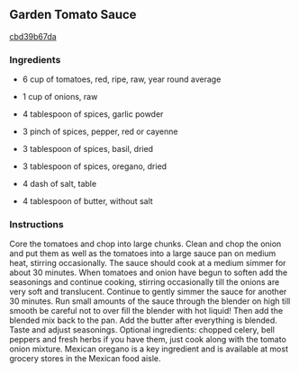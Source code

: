 ## Garden Tomato Sauce

[cbd39b67da](http://tastykitchen.com/recipes/condiments/garden-tomato-sauce/)

### Ingredients

 - 6 cup of tomatoes, red, ripe, raw, year round average

 - 1 cup of onions, raw

 - 4 tablespoon of spices, garlic powder

 - 3 pinch of spices, pepper, red or cayenne

 - 3 tablespoon of spices, basil, dried

 - 3 tablespoon of spices, oregano, dried

 - 4 dash of salt, table

 - 4 tablespoon of butter, without salt

### Instructions

Core the tomatoes and chop into large chunks. Clean and chop the onion and put them as well as the tomatoes into a large sauce pan on medium heat, stirring occasionally. The sauce should cook at a medium simmer for about 30 minutes. When tomatoes and onion have begun to soften add the seasonings and continue cooking, stirring occasionally till the onions are very soft and translucent. Continue to gently simmer the sauce for another 30 minutes. Run small amounts of the sauce through the blender on high till smooth be careful not to over fill the blender with hot liquid! Then add the blended mix back to the pan. Add the butter after everything is blended. Taste and adjust seasonings. Optional ingredients: chopped celery, bell peppers and fresh herbs if you have them, just cook along with the tomato onion mixture. Mexican oregano is a key ingredient and is available at most grocery stores in the Mexican food aisle.